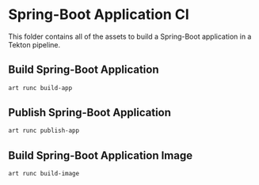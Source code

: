 # Spring-Boot Application CI

This folder contains all of the assets to build a Spring-Boot application in a Tekton pipeline.

## Build Spring-Boot Application

```bash
art runc build-app
```

## Publish Spring-Boot Application

```bash
art runc publish-app
```

## Build Spring-Boot Application Image

```bash
art runc build-image
```